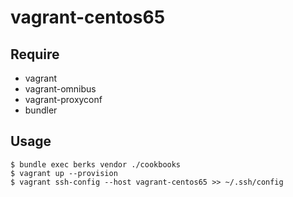 vagrant-centos65
===
 
Require
---

* vagrant
* vagrant-omnibus
* vagrant-proxyconf
* bundler

Usage
---

```
$ bundle exec berks vendor ./cookbooks
$ vagrant up --provision
$ vagrant ssh-config --host vagrant-centos65 >> ~/.ssh/config
```
